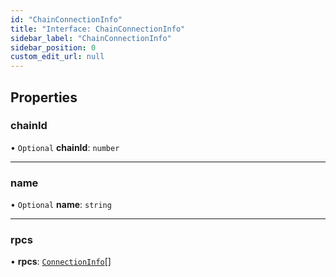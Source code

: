```yaml
---
id: "ChainConnectionInfo"
title: "Interface: ChainConnectionInfo"
sidebar_label: "ChainConnectionInfo"
sidebar_position: 0
custom_edit_url: null
---
```


## Properties

### chainId

• `Optional` **chainId**: `number`

___

### name

• `Optional` **name**: `string`

___

### rpcs

• **rpcs**: [`ConnectionInfo`](../modules.md#connectioninfo)[]
